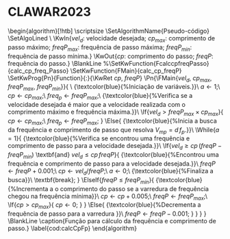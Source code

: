 # CLAWAR2023










\begin{algorithm}[!htb]
\scriptsize
\SetAlgorithmName{Pseudo-código}
\SetAlgoLined \\
\KwIn{$vel_d$: velocidade desejada; $cp_{max}$: comprimento de passo máximo; $freqP_{max}$: frequência de passo máxima; $freqP_{min}$: frequência de passo mínima.}
\KwOut{$cp$: comprimento do passo; $freqP$: frequência do passo.}
\BlankLine
%\SetKwFunction{FcalccpfreqPasso}{calc_cp_freq_Passo}
\SetKwFunction{FMain}{calc\_cp\_freqP}
\SetKwProg{Pn}{Function}{:}{\KwRet $cp,\;freqP$}
\Pn{\FMain{$vel_d$, $cp_{max}$, $freqP_{max}$, $freqP_{min}$}}{
\\
{\textcolor{blue}{\%Iniciação de variáveis.}}\\
$a \gets 1$;\\
$cp \gets cp_{max}$;\\
$freq_p \gets freqP_{max}$;\\
{\textcolor{blue}{\%Verifica se a velocidade desejada é maior que a velocidade  realizada com o comprimento máximo e frequência máxima.}}\\
\If{$vel_d > freqP_{max} \times cp_{max}$}{
$cp \gets cp_{max}$;\\
$freq_p \gets freqP_{max}$;
}
\Else{
{\textcolor{blue}{\%Inicia a busca da frequência e comprimento de passo que resolva $V_{mp} = d\,f_p$.}}\\
\While{$a=1$}{
{\textcolor{blue}{\%Verifica se encontrou uma frequência e comprimento de passo para a velocidade desejada.}}\\
\If{$vel_d \geq cp \, (freqP - freqP_{min})$ \textbf{and} $vel_d \leq cp \, freqP$}{
{\textcolor{blue}{\%Encontrou uma frequência e comprimento de passo para a velocidade desejada.}}\\
$freqP \gets freqP + 0.001$;\\
$cp \gets vel_d / freqP$;\\
$a \gets 0$;\\
{\textcolor{blue}{\%Finaliza a busca}}\\
\textbf{break};
}
\ElseIf{$freqP \leq freqP_{min}$}{
{\textcolor{blue}{\%Incrementa a o comprimento do passo se a varredura de frequência chegou na frequência mínima}}\\
$cp \gets cp + 0.005$;\\
$freqP \gets freqP_{max}$;\\
\If{$cp > cp_{max}$}{
$cp \gets 0$;
}
}
\Else{
{\textcolor{blue}{\%Decrementa a frequência de passo para a varredura }}\\
$freqP \gets freqP - 0.001$;
}
}
}
}
\BlankLine
\caption{Função para cálculo da frequência e comprimento de passo.}
\label{cod:calcCpFp}
\end{algorithm}
